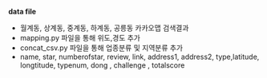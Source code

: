 **data file**
- 월계동, 상계동, 중계동, 하계동, 공릉동 카카오맵 검색결과
- mapping.py 파일을 통해 위도,경도 추가
- concat_csv.py 파일을 통해 업종분류 및 지역분류 추가
- name, star, numberofstar, review, link, address1, address2, type,latitude, longtitude, typenum, dong , challenge , totalscore
